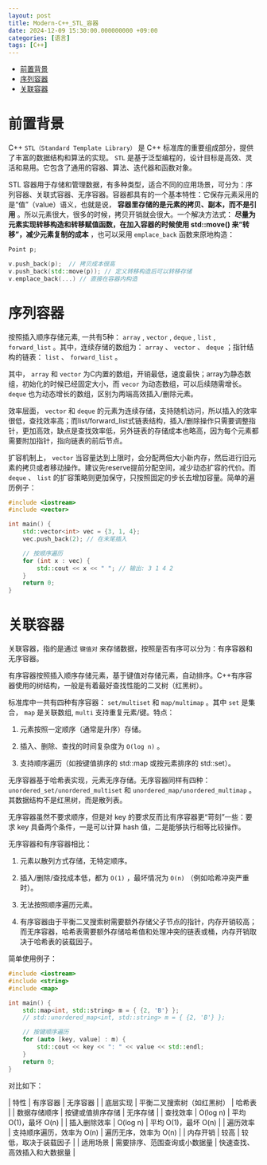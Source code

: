 ```yaml
---
layout: post
title: Modern-C++_STL_容器
date: 2024-12-09 15:30:00.000000000 +09:00
categories: [语言]
tags: [C++]
---
```



- [前置背景](#sec-1)
- [序列容器](#sec-2)
- [关联容器](#sec-3)

# 前置背景<a id="sec-1"></a>

C++ `STL（Standard Template Library）` 是 C++ 标准库的重要组成部分，提供了丰富的数据结构和算法的实现。 `STL` 是基于泛型编程的，设计目标是高效、灵活和易用。它包含了通用的容器、算法、迭代器和函数对象。

STL 容器用于存储和管理数据，有多种类型，适合不同的应用场景，可分为：序列容器、关联式容器、无序容器。容器都具有的一个基本特性：它保存元素采用的是“值”（value）语义，也就是说， **容器里存储的是元素的拷贝、副本，而不是引用** 。所以元素很大，很多的时候，拷贝开销就会很大。一个解决方法式： **尽量为元素实现转移构造和转移赋值函数，在加入容器的时候使用 std::move() 来“转移”，减少元素复制的成本** ，也可以采用 `emplace_back` 函数来原地构造：

```c++
Point p;

v.push_back(p);  // 拷贝成本很高
v.push_back(std::move(p)); // 定义转移构造后可以转移存储
v.emplace_back(...) // 直接在容器内构造
```

# 序列容器<a id="sec-2"></a>

按照插入顺序存储元素, 一共有5种： `array` , `vector` , `deque` , `list` , `forward_list` 。其中，连续存储的数组为： `array` 、 `vector` 、 `deque` ；指针结构的链表： `list` 、 `forward_list` 。

其中， `array` 和 `vector` 为C内置的数组，开销最低，速度最快；array为静态数组，初始化的时候已经固定大小，而 `vecor` 为动态数组，可以后续随需增长。 `deque` 也为动态增长的数组，区别为两端高效插入/删除元素。

效率层面， `vector` 和 `deque` 的元素为连续存储，支持随机访问，所以插入的效率很低，查找效率高；而list/forward_list式链表结构，插入/删除操作只需要调整指针，更加高效，缺点是查找效率低，另外链表的存储成本也略高，因为每个元素都需要附加指针，指向链表的前后节点。

扩容机制上， `vector` 当容量达到上限时，会分配两倍大小新内存，然后进行旧元素的拷贝或者移动操作。建议先reserve提前分配空间，减少动态扩容的代价。而 `deque` 、 `list` 的扩容策略则更加保守，只按照固定的步长去增加容量。简单的遍历例子：

```c++
#include <iostream>
#include <vector>

int main() {
    std::vector<int> vec = {3, 1, 4};
    vec.push_back(2); // 在末尾插入

    // 按顺序遍历
    for (int x : vec) {
        std::cout << x << " "; // 输出: 3 1 4 2
    }
    return 0;
}
```

# 关联容器<a id="sec-3"></a>

关联容器，指的是通过 `键值对` 来存储数据，按照是否有序可以分为：有序容器和无序容器。

有序容器按照插入顺序存储元素，基于键值对存储元素，自动排序。C++有序容器使用的树结构，一般是有着最好查找性能的二叉树（红黑树）。

标准库中一共有四种有序容器： `set/multiset` 和 `map/multimap` 。其中 `set` 是集合， `map` 是关联数组, `multi` 支持重复元素/键。特点：

1.  元素按照一定顺序（通常是升序）存储。

2.  插入、删除、查找的时间复杂度为 `O(log n)` 。

3.  支持顺序遍历（如按键值排序的 std::map 或按元素排序的 std::set）。

无序容器基于哈希表实现，元素无序存储。无序容器同样有四种： `unordered_set/unordered_multiset` 和 `unordered_map/unordered_multimap` 。其数据结构不是红黑树，而是散列表。

无序容器虽然不要求顺序，但是对 key 的要求反而比有序容器更“苛刻”一些：要求 key 具备两个条件，一是可以计算 hash 值，二是能够执行相等比较操作。

无序容器和有序容器相比：

1.  元素以散列方式存储，无特定顺序。

2.  插入/删除/查找成本低，都为 `O(1)` ，最坏情况为 `O(n)` （例如哈希冲突严重时）。

3.  无法按照顺序遍历元素。

4.  有序容器由于平衡二叉搜索树需要额外存储父子节点的指针，内存开销较高；而无序容器，哈希表需要额外存储哈希值和处理冲突的链表或桶，内存开销取决于哈希表的装载因子。

简单使用例子：

```c++
#include <iostream>
#include <string>
#include <map>

int main() {
    std::map<int, std::string> m = { {2, 'B'} };
    // std::unordered_map<int, std::string> m = { {2, 'B'} };

    // 按键顺序遍历
    for (auto [key, value] : m) {
        std::cout << key << ": " << value << std::endl;
    }
    return 0;
}
```

对比如下：

| 特性   | 有序容器        | 无序容器        |
| 底层实现 | 平衡二叉搜索树（如红黑树） | 哈希表          |
| 数据存储顺序 | 按键或值排序存储 | 无序存储        |
| 查找效率 | O(log n)        | 平均 O(1)，最坏 O(n) |
| 插入删除效率 | O(log n)        | 平均 O(1)，最坏 O(n) |
| 遍历效率 | 支持顺序遍历，效率为 O(n) | 遍历无序，效率为 O(n) |
| 内存开销 | 较高            | 较低，取决于装载因子 |
| 适用场景 | 需要排序、范围查询或小数据量 | 快速查找、高效插入和大数据量 |
